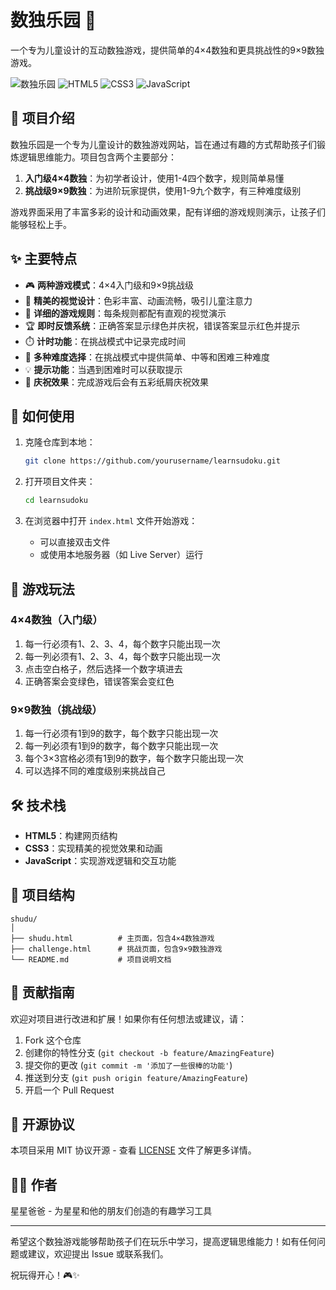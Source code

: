# 数独乐园 🧩

一个专为儿童设计的互动数独游戏，提供简单的4×4数独和更具挑战性的9×9数独游戏。

![数独乐园](https://img.shields.io/badge/数独乐园-v1.0-brightgreen)
![HTML5](https://img.shields.io/badge/HTML5-E34F26?style=flat&logo=html5&logoColor=white)
![CSS3](https://img.shields.io/badge/CSS3-1572B6?style=flat&logo=css3&logoColor=white)
![JavaScript](https://img.shields.io/badge/JavaScript-F7DF1E?style=flat&logo=javascript&logoColor=black)

## 📖 项目介绍

数独乐园是一个专为儿童设计的数独游戏网站，旨在通过有趣的方式帮助孩子们锻炼逻辑思维能力。项目包含两个主要部分：

1. **入门级4×4数独**：为初学者设计，使用1-4四个数字，规则简单易懂
2. **挑战级9×9数独**：为进阶玩家提供，使用1-9九个数字，有三种难度级别

游戏界面采用了丰富多彩的设计和动画效果，配有详细的游戏规则演示，让孩子们能够轻松上手。

## ✨ 主要特点

- 🎮 **两种游戏模式**：4×4入门级和9×9挑战级
- 🌈 **精美的视觉设计**：色彩丰富、动画流畅，吸引儿童注意力
- 📝 **详细的游戏规则**：每条规则都配有直观的视觉演示
- 🏆 **即时反馈系统**：正确答案显示绿色并庆祝，错误答案显示红色并提示
- ⏱️ **计时功能**：在挑战模式中记录完成时间
- 🔄 **多种难度选择**：在挑战模式中提供简单、中等和困难三种难度
- 💡 **提示功能**：当遇到困难时可以获取提示
- 🎉 **庆祝效果**：完成游戏后会有五彩纸屑庆祝效果

## 🚀 如何使用

1. 克隆仓库到本地：
   ```bash
   git clone https://github.com/yourusername/learnsudoku.git
   ```

2. 打开项目文件夹：
   ```bash
   cd learnsudoku
   ```

3. 在浏览器中打开 `index.html` 文件开始游戏：
   - 可以直接双击文件
   - 或使用本地服务器（如 Live Server）运行

## 📱 游戏玩法

### 4×4数独（入门级）

1. 每一行必须有1、2、3、4，每个数字只能出现一次
2. 每一列必须有1、2、3、4，每个数字只能出现一次
3. 点击空白格子，然后选择一个数字填进去
4. 正确答案会变绿色，错误答案会变红色

### 9×9数独（挑战级）

1. 每一行必须有1到9的数字，每个数字只能出现一次
2. 每一列必须有1到9的数字，每个数字只能出现一次
3. 每个3×3宫格必须有1到9的数字，每个数字只能出现一次
4. 可以选择不同的难度级别来挑战自己

## 🛠️ 技术栈

- **HTML5**：构建网页结构
- **CSS3**：实现精美的视觉效果和动画
- **JavaScript**：实现游戏逻辑和交互功能

## 📝 项目结构

```
shudu/
│
├── shudu.html          # 主页面，包含4×4数独游戏
├── challenge.html      # 挑战页面，包含9×9数独游戏
└── README.md           # 项目说明文档
```

## 🤝 贡献指南

欢迎对项目进行改进和扩展！如果你有任何想法或建议，请：

1. Fork 这个仓库
2. 创建你的特性分支 (`git checkout -b feature/AmazingFeature`)
3. 提交你的更改 (`git commit -m '添加了一些很棒的功能'`)
4. 推送到分支 (`git push origin feature/AmazingFeature`)
5. 开启一个 Pull Request

## 📜 开源协议

本项目采用 MIT 协议开源 - 查看 [LICENSE](LICENSE) 文件了解更多详情。

## 👨‍💻 作者

星星爸爸 - 为星星和他的朋友们创造的有趣学习工具

---

希望这个数独游戏能够帮助孩子们在玩乐中学习，提高逻辑思维能力！如有任何问题或建议，欢迎提出 Issue 或联系我们。

祝玩得开心！🎮✨
